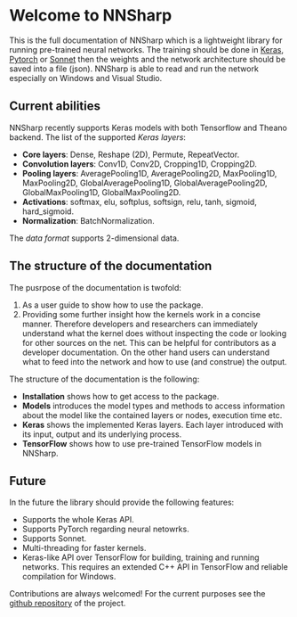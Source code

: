 # Welcome to NNSharp

This is the full documentation of NNSharp which is a lightweight library for running pre-trained neural networks. The training should be done in [Keras](https://keras.io/), [Pytorch](http://pytorch.org/docs/) or [Sonnet](https://github.com/deepmind/sonnet) then the weights and the network architecture should be saved into a file (json). NNSharp is able to read and run the network especially on Windows and Visual Studio. 

## Current abilities

NNSharp recently supports Keras models with both Tensorflow and Theano backend. The list of the supported *Keras layers*:

* **Core layers**: Dense, Reshape (2D), Permute, RepeatVector. 
* **Convolution layers**: Conv1D, Conv2D, Cropping1D, Cropping2D. 
* **Pooling layers**: AveragePooling1D, AveragePooling2D, MaxPooling1D, MaxPooling2D, GlobalAveragePooling1D, GlobalAveragePooling2D, GlobalMaxPooling1D, GlobalMaxPooling2D.
* **Activations**: softmax, elu, softplus, softsign, relu, tanh, sigmoid, hard_sigmoid. 
* **Normalization**: BatchNormalization.

The *data format* supports 2-dimensional data. 

## The structure of the documentation

The pusrpose of the documentation is twofold:

1. As a user guide to show how to use the package.
2. Providing some further insight how the kernels work in a concise manner. Therefore developers and researchers can immediately understand what the kernel does without inspecting the code or looking for other sources on the net. This can be helpful for contributors as a developer documentation. On the other hand users can understand what to feed into the network and how to use (and construe) the output.

The structure of the documentation is the following:

* **Installation** shows how to get access to the package.
* **Models** introduces the model types and methods to access information about the model like the contained layers or nodes, execution time etc.
* **Keras** shows the implemented Keras layers. Each layer introduced with its input, output and its underlying process.
* **TensorFlow** shows how to use pre-trained TensorFlow models in NNSharp.

## Future 

In the future the library should provide the following features:

* Supports the whole Keras API.
* Supports PyTorch regarding neural netowrks.
* Supports Sonnet.
* Multi-threading for faster kernels.
* Keras-like API over TensorFlow for building, training and running networks. This requires an extended C++ API in TensorFlow and reliable compilation for Windows.

Contributions are always welcomed! For the current purposes see the [github repository](https://github.com/adamtiger/NNSharp) of the project.
